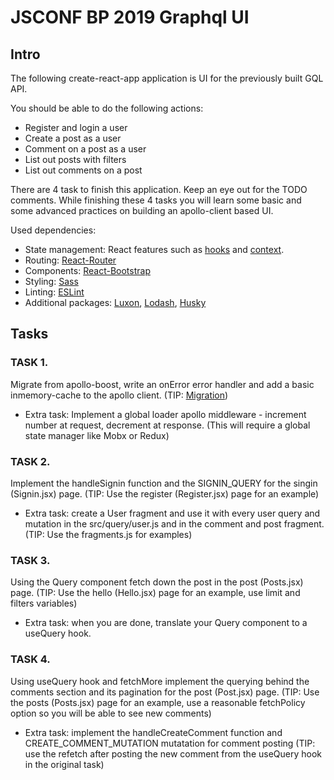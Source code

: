 # JSCONF BP 2019 Graphql UI

## Intro

The following create-react-app application is UI for the previously built GQL API.

You should be able to do the following actions:
- Register and login a user
- Create a post as a user
- Comment on a post as a user
- List out posts with filters
- List out comments on a post

There are 4 task to finish this application. Keep an eye out for the TODO comments.
While finishing these 4 tasks you will learn some basic and some advanced practices on building an apollo-client based UI.

Used dependencies:
- State management: React features such as [hooks](https://reactjs.org/docs/hooks-intro.html) and [context](https://reactjs.org/docs/context.html).
- Routing: [React-Router](https://reacttraining.com/react-router/web/guides/quick-start)
- Components: [React-Bootstrap](https://react-bootstrap.github.io/)
- Styling: [Sass](https://sass-lang.com/)
- Linting: [ESLint](https://eslint.org/)
- Additional packages: [Luxon](https://moment.github.io/luxon/), [Lodash](https://lodash.com/), [Husky](https://github.com/typicode/husky#readme)

## Tasks

### TASK 1.
Migrate from apollo-boost, write an onError error handler and add a basic inmemory-cache to the apollo client. (TIP: [Migration](https://www.apollographql.com/docs/react/advanced/boost-migration/))
- Extra task: Implement a global loader apollo middleware - increment number at request, decrement at response. (This will require a global state manager like Mobx or Redux)

### TASK 2.
Implement the handleSignin function and the SIGNIN_QUERY for the singin (Signin.jsx) page. (TIP: Use the register (Register.jsx) page for an example)
- Extra task: create a User fragment and use it with every user query and mutation in the src/query/user.js and in the comment and post fragment. (TIP: Use the fragments.js for examples)

### TASK 3.
Using the Query component fetch down the post in the post (Posts.jsx) page.
(TIP: Use the hello (Hello.jsx) page for an example, use limit and filters variables)
- Extra task: when you are done, translate your Query component to a useQuery hook.

### TASK 4.
Using useQuery hook and fetchMore implement the querying behind the comments section and its pagination for the post (Post.jsx) page. (TIP: Use the posts (Posts.jsx) page for an example, use a reasonable fetchPolicy option so you will be able to see new comments)
- Extra task: implement the handleCreateComment function and CREATE_COMMENT_MUTATION mutatation for comment posting (TIP: use the refetch after posting the new comment from the useQuery hook in the original task)
